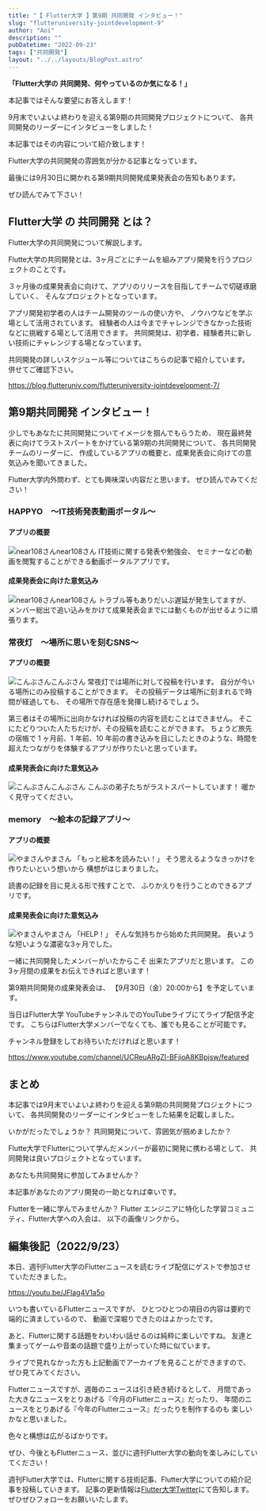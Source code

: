 ```yaml
---
title: "【 Flutter大学 】第9期 共同開発 インタビュー！"
slug: "flutteruniversity-jointdevelopment-9"
author: "Aoi"
description: ""
pubDatetime: "2022-09-23"
tags: ["共同開発"]
layout: "../../layouts/BlogPost.astro"
---
```


**「Flutter大学の 共同開発、何やっているのか気になる！」**

本記事ではそんな要望にお答えします！

9月末でいよいよ終わりを迎える第9期の共同開発プロジェクトについて、
各共同開発のリーダーにインタビューをしました！

本記事ではその内容について紹介致します！

Flutter大学の共同開発の雰囲気が分かる記事となっています。

最後には9月30日に開かれる第9期共同開発成果発表会の告知もあります。

ぜひ読んでみて下さい！

## Flutter大学 の 共同開発 とは？

Flutter大学の共同開発について解説します。

Flutte大学の共同開発とは、3ヶ月ごとにチームを組みアプリ開発を行うプロジェクトのことです。

３ヶ月後の成果発表会に向けて、アプリのリリースを目指してチームで切磋琢磨していく、
そんなプロジェクトとなっています。

アプリ開発初学者の人はチーム開発のツールの使い方や、
ノウハウなどを学ぶ場として活用されています。
経験者の人は今までチャレンジできなかった技術などに挑戦する場として活用できます。
共同開発は、初学者、経験者共に新しい技術にチャレンジする場となっています。

共同開発の詳しいスケジュール等についてはこちらの記事で紹介しています。
併せてご確認下さい。

https://blog.flutteruniv.com/flutteruniversity-jointdevelopment-7/

## 第9期共同開発 インタビュー！

少しでもあなたに共同開発についてイメージを掴んでもらうため、
現在最終発表に向けてラストスパートをかけている第9期の共同開発について、
各共同開発チームのリーダーに、
作成しているアプリの概要と、成果発表会に向けての意気込みを聞いてきました。

Flutter大学内外問わず、とても興味深い内容だと思います。
ぜひ読んでみてください！

### HAPPYO　〜IT技術発表動画ポータル〜

#### アプリの概要

![near108さん](/images/wp-content/themes/cocoon-master/images/man.png)near108さん
IT技術に関する発表や勉強会、
セミナーなどの動画を閲覧することができる動画ポータルアプリです。

#### 成果発表会に向けた意気込み

![near108さん](/images/wp-content/themes/cocoon-master/images/man.png)near108さん
トラブル等もありだいぶ遅延が発生してますが、
メンバー総出で追い込みをかけて成果発表会までには動くものが出せるように頑張ります。

### 常夜灯　〜場所に思いを刻むSNS〜

#### アプリの概要

![こんぶさん](/images/wp-content/themes/cocoon-master/images/man.png)こんぶさん
常夜灯では場所に対して投稿を行います。
自分が今いる場所にのみ投稿することができます。
その投稿データは場所に刻まれるで時間が経過しても、
その場所で存在感を発揮し続けるでしょう。

第三者はその場所に出向かなければ投稿の内容を読むことはできません。
そこにたどりついた人たちだけが、その投稿を読むことができます。
ちょうど旅先の宿帳で 1 ヶ月前、1 年前、10 年前の書き込みを目にしたときのような、時間を超えたつながりを体験するアプリが作りたいと思っています。

#### 成果発表会に向けた意気込み

![こんぶさん](/images/wp-content/themes/cocoon-master/images/man.png)こんぶさん
こんぶの弟子たちがラストスパートしています！
暖かく見守ってください。

### memory　〜絵本の記録アプリ〜

#### アプリの概要

![やまさん](/images/wp-content/themes/cocoon-master/images/woman.png)やまさん
「もっと絵本を読みたい！」
そう思えるようなきっかけを作りたいという想いから
構想がはじまりました。

読書の記録を目に見える形で残すことで、
ふりかえりを行うことのできるアプリです。

#### 成果発表会に向けた意気込み

![やまさん](/images/wp-content/themes/cocoon-master/images/woman.png)やまさん
「HELP！」
そんな気持ちから始めた共同開発。
長いような短いような濃密な3ヶ月でした。

一緒に共同開発したメンバーがいたからこそ
出来たアプリだと思います。
この3ヶ月間の成果をお伝えできればと思います！

第9期共同開発の成果発表会は、
【9月30日（金）20:00から】を予定しています。

当日はFlutter大学 YouTubeチャンネルでのYouTubeライブにてライブ配信予定です。
こちらはFlutter大学メンバーでなくても、誰でも見ることが可能です。

チャンネル登録をしてお待ちいただければと思います！

https://www.youtube.com/channel/UCReuARgZI-BFjioA8KBpjsw/featured

## まとめ

本記事では9月末でいよいよ終わりを迎える第9期の共同開発プロジェクトについて、
各共同開発のリーダーにインタビューをした結果を記載しました。

いかがだったでしょうか？
共同開発について、雰囲気が掴めましたか？

Flutte大学でFlutterについて学んだメンバーが最初に開発に携わる場として、
共同開発は良いプロジェクトとなっています。

あなたも共同開発に参加してみませんか？

本記事があなたのアプリ開発の一助となれば幸いです。

Flutterを一緒に学んでみませんか？
Flutter エンジニアに特化した学習コミュニティ、Flutter大学への入会は、
以下の画像リンクから。

## 編集後記（2022/9/23）

本日、週刊Flutter大学のFlutterニュースを読むライブ配信にゲストで参加させていただきました。

https://youtu.be/JFlag4V1a5o

いつも書いているFlutterニュースですが、
ひとつひとつの項目の内容は要約で端的に済ましているので、
動画で深堀りできたのはよかったです。

あと、Flutterに関する話題をわいわい話せるのは純粋に楽しいですね。
友達と集まってゲームや音楽の話題で盛り上がっていた時に似ています。

ライブで見れなかった方も上記動画でアーカイブを見ることができますので、
ぜひ見てみてください。

Flutterニュースですが、週毎のニュースは引き続き続けるとして、
月間であった大きなニュースをとりあげる『今月のFlutterニュース』だったり、
年間のニュースをとりあげる『今年のFlutterニュース』だったりを制作するのも
楽しいかなと思いました。

色々と構想は広がるばかりです。

ぜひ、今後ともFlutterニュース、並びに週刊Flutter大学の動向を楽しみにしていてください！

週刊Flutter大学では、Flutterに関する技術記事、Flutter大学についての紹介記事を投稿していきます。
記事の更新情報は[Flutter大学Twitter](https://twitter.com/FlutterUniv)にて告知します。
ぜひぜひフォローをお願いいたします。